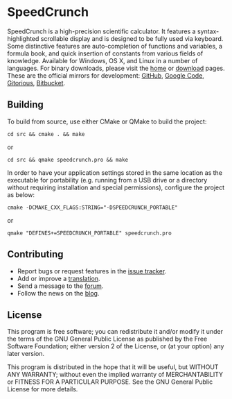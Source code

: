 # SpeedCrunch
SpeedCrunch is a high-precision scientific calculator. It features a syntax-highlighted scrollable display and is designed to be fully used via keyboard. Some distinctive features are auto-completion of functions and variables, a formula book, and quick insertion of constants from various fields of knowledge. Available for Windows, OS X, and Linux in a number of languages. For binary downloads, please visit the [home](http://speedcrunch.org/) or [download](https://bitbucket.org/heldercorreia/speedcrunch/downloads) pages. These are the official mirrors for development: [GitHub](https://github.com/speedcrunch), [Google Code](https://code.google.com/p/speedcrunch/), [Gitorious](https://gitorious.org/speedcrunch), [Bitbucket](https://bitbucket.org/heldercorreia/speedcrunch/).

## Building
To build from source, use either CMake or QMake to build the project:

    cd src && cmake . && make

or

    cd src && qmake speedcrunch.pro && make
    
In order to have your application settings stored in the same location as
the executable for portability (e.g. running from a USB drive or a directory
without requiring installation and special permissions), configure the project
as below:

    cmake -DCMAKE_CXX_FLAGS:STRING="-DSPEEDCRUNCH_PORTABLE"

or

    qmake "DEFINES+=SPEEDCRUNCH_PORTABLE" speedcrunch.pro

## Contributing
- Report bugs or request features in the [issue tracker](https://bitbucket.org/heldercorreia/speedcrunch/issues).
- Add or improve a [translation](https://www.transifex.com/projects/p/speedcrunch/).
- Send a message to the [forum](https://groups.google.com/group/speedcrunch).
- Follow the news on the [blog](http://speedcrunch.blogspot.com).

## License
This program is free software; you can redistribute it and/or modify
it under the terms of the GNU General Public License as published by
the Free Software Foundation; either version 2 of the License, or
(at your option) any later version.

This program is distributed in the hope that it will be useful,
but WITHOUT ANY WARRANTY; without even the implied warranty of
MERCHANTABILITY or FITNESS FOR A PARTICULAR PURPOSE.  See the
GNU General Public License for more details.